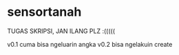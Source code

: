 # sensortanah
TUGAS SKRIPSI, JAN ILANG PLZ :(((((

v0.1 cuma bisa ngeluarin angka
v0.2 bisa ngelakuin create
